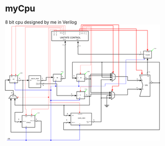 # myCpu
8 bit cpu designed by me in Verilog
![alt text](https://github.com/sorinistratoiu/myCpu/blob/master/schema.png)
